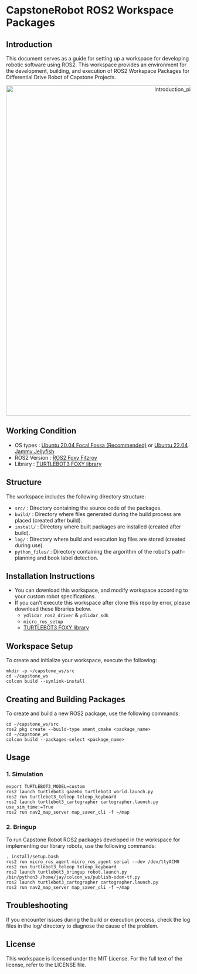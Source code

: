 # CapstoneRobot ROS2 Workspace Packages


## Introduction
This document serves as a guide for setting up a workspace for developing robotic software using ROS2. This workspace provides an environment for the development, building, and execution of ROS2 Workspace Packages for Differential Drive Robot of Capstone Projects. 
<div align = "center"><img width="900" alt="Introduction_pic" src="https://github.com/jwyeeh-dev/capstonerobot_ws/assets/99489807/395723f0-aa0f-45d1-b937-37b1ac950b2a"></div>


## Working Condition
- OS types : [Ubuntu 20.04 Focal Fossa (Recommended)](https://releases.ubuntu.com/focal/) or [Ubuntu 22.04 Jammy Jellyfish](https://releases.ubuntu.com/jammy/)
- ROS2 Version : [ROS2 Foxy Fitzroy](https://docs.ros.org/en/foxy/index.html)
- Library : [TURTLEBOT3 FOXY library](https://emanual.robotis.com/docs/en/platform/turtlebot3/quick-start/#pc-setup)


## Structure
The workspace includes the following directory structure:

- `src/` : Directory containing the source code of the packages.
- `build/` : Directory where files generated during the build process are placed (created after build).
- `install/` : Directory where built packages are installed (created after build).
- `log/` : Directory where build and execution log files are stored (created during use).
- `python_files/` : Directory containing the argorithm of the robot's path-planning and book label detection.


## Installation Instructions
- You can download this workspace, and modify workspace according to your custom robot specifications.
- If you can't execute this workspace after clone this repo by error, please download these libraries below.
  - `ydlidar_ros2_driver` & `ydlidar_sdk`
  - `micro_ros_setup`
  - [TURTLEBOT3 FOXY library](https://emanual.robotis.com/docs/en/platform/turtlebot3/quick-start/#pc-setup)


## Workspace Setup
To create and initialize your workspace, execute the following:

```
mkdir -p ~/capstone_ws/src
cd ~/capstone_ws
colcon build --symlink-install
```


## Creating and Building Packages
To create and build a new ROS2 package, use the following commands:

```
cd ~/capstone_ws/src
ros2 pkg create --build-type ament_cmake <package_name>
cd ~/capstone_ws
colcon build --packages-select <package_name>
```


## Usage

### 1. Simulation
```
export TURTLEBOT3_MODEL=custom
ros2 launch turtlebot3_gazebo turtlebot3_world.launch.py
ros2 run turtlebot3_teleop teleop_keyboard
ros2 launch turtlebot3_cartographer cartographer.launch.py use_sim_time:=True
ros2 run nav2_map_server map_saver_cli -f ~/map
```

### 2. Bringup
To run Capstone Robot ROS2 packages developed in the workspace for implementing our library robots, use the following commands:

```
. install/setup.bash
ros2 run micro_ros_agent micro_ros_agent serial --dev /dev/ttyACM0
ros2 run turtlebot3_teleop teleop_keyboard
ros2 launch turtlebot3_bringup robot.launch.py
/bin/python3 /home/jay/colcon_ws/publish-odom-tf.py
ros2 launch turtlebot3_cartographer cartographer.launch.py
ros2 run nav2_map_server map_saver_cli -f ~/map
```


## Troubleshooting
If you encounter issues during the build or execution process, check the log files in the log/ directory to diagnose the cause of the problem.


## License
This workspace is licensed under the MIT License. For the full text of the license, refer to the LICENSE file.


